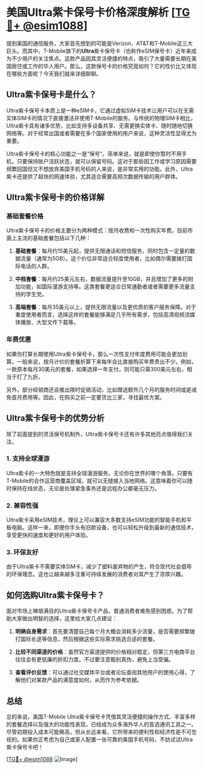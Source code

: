 # 美国Ultra紫卡保号卡价格深度解析 [[TG💪+ @esim1088](https://t.me/s/esim1088)]

提到美国的通信服务，大家首先想到的可能是Verizon、AT&T和T-Mobile这三大巨头。而其中，T-Mobile旗下的**Ultra**紫卡保号卡（也称作eSIM保号卡）近年来成为不少用户的关注焦点。这款产品因其灵活便捷的特点，吸引了大量需要长期在美国居住或工作的华人用户。那么，这款保号卡的价格究竟如何？它的性价比又体现在哪些方面呢？今天我们就来详细聊聊。

## Ultra紫卡保号卡是什么？

Ultra紫卡保号卡本质上是一种eSIM卡，它通过虚拟SIM卡技术让用户可以在无需实体SIM卡的情况下直接激活并使用T-Mobile的服务。与传统的物理SIM卡相比，Ultra紫卡具有诸多优势，比如支持多设备共享、无需更换实体卡、随时随地切换网络等。对于经常出国或者需要在多个国家使用的用户来说，这种灵活性显得尤为重要。

Ultra紫卡保号卡的核心功能之一是“保号”。简单来说，就是即使你暂时不用手机，只要保持账户活跃状态，就可以保留号码。这对于那些因工作或学习原因需要频繁回国但又不想放弃美国手机号码的人来说，是非常实用的功能。此外，Ultra紫卡还提供了超快的网速体验，尤其适合需要高频次数据传输的用户群体。

## Ultra紫卡保号卡的价格详解

### 基础套餐价格

Ultra紫卡保号卡的价格主要分为两种模式：按月收费和一次性购买年费。目前市面上主流的基础套餐包括以下几种：

1. **基础套餐**：每月约15美元起，提供无限通话和短信服务，同时包含一定量的数据流量（通常为5GB）。这个价位非常适合轻度使用者，比如偶尔需要拨打国际电话的人群。
   
2. **中档套餐**：每月约25美元左右，数据流量提升至10GB，并且增加了更多的附加功能，如国际漫游支持等。这类套餐更适合日常通勤者或者需要更多流量支持的学生党。

3. **高端套餐**：每月35美元以上，提供无限流量以及更优质的客户服务保障。对于重度使用者而言，选择这样的套餐能够满足几乎所有需求，包括高清视频流媒体播放、大型文件下载等。

### 年费优惠

如果你打算长期使用Ultra紫卡保号卡，那么一次性支付年度费用可能会更加划算。一般来说，按月计价的套餐折算下来每年会比直接购买年费贵出不少。例如，一款原本每月30美元的套餐，如果选择一年支付，则可能只需300美元左右，相当于打了九折。

另外，部分经销商还会推出限时促销活动，比如赠送额外几个月的服务时间或是减免首月费用等。因此，在购买之前一定要货比三家，寻找最优方案。

## Ultra紫卡保号卡的优势分析

除了前面提到的灵活保号机制外，Ultra紫卡保号卡还有许多其他亮点值得我们关注。

### 1. 支持全球漫游

Ultra紫卡的一大特色就是支持全球漫游服务。无论你在世界的哪个角落，只要有T-Mobile的合作运营商覆盖区域，就可以无缝接入当地网络。这意味着你可以随时保持在线状态，无论是处理紧急事务还是远程办公都毫无压力。

### 2. 兼容性强

Ultra紫卡采用eSIM技术，理论上可以兼容大多数支持eSIM功能的智能手机和平板电脑。这样一来，即便你手头有旧款设备，也可以轻松升级到最新的通信技术，享受更快的速度和更好的用户体验。

### 3. 环保友好

由于Ultra紫卡不需要实体SIM卡，减少了塑料废弃物的产生，符合现代社会倡导的环保理念。这也让越来越多注重可持续发展的消费者对其产生了浓厚兴趣。

## 如何选购Ultra紫卡保号卡？

面对市场上琳琅满目的Ultra紫卡保号卡产品，普通消费者难免感到困惑。为了帮助大家做出明智的选择，这里给大家几点建议：

1. **明确自身需求**：首先要清楚自己每个月大概会消耗多少流量，是否需要频繁拨打国际长途等信息，然后根据这些实际需求挑选合适的套餐。

2. **比较不同渠道的价格**：虽然官方渠道提供的价格相对稳定，但第三方电商平台往往会有更低廉的折扣力度。不过要注意甄别真伪，避免上当受骗。

3. **查看评价反馈**：可以通过社交媒体平台或者论坛查阅其他用户的使用心得，了解他们对某款产品的满意度如何，从而作为参考依据。

## 总结

总的来说，美国T-Mobile Ultra紫卡保号卡凭借其灵活便捷的操作方式、丰富多样的套餐选择以及强大的功能性表现，已经成为众多海外华人的首选通讯工具之一。尽管初期投入成本可能略高，但从长远来看，它所带来的便利性和经济性是不可忽视的。如果你正考虑为自己或家人配置一张可靠的美国手机号码，不妨试试Ultra紫卡保号卡吧！

[[TG💪+ @esim1088](https://t.me/s/esim1088) ![Image](https://i.postimg.cc/4NQfJmqS/Snipaste-2025-05-13-00-14-12.png)]
